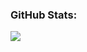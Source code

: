 ### GitHub Stats:

![](https://github-readme-stats-dllmuns-projects.vercel.app/api?username=dllmun&show_icons=true&theme=transparent&hide_border=true&include_all_commits=true)
